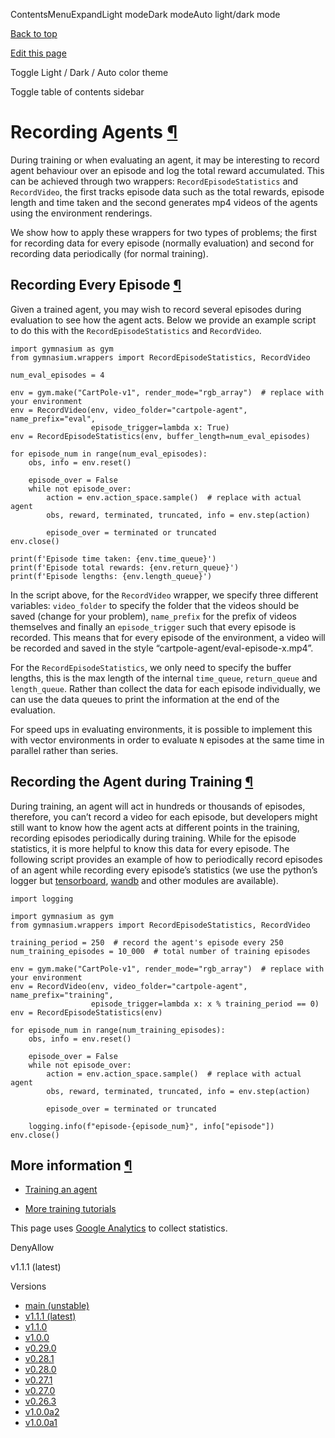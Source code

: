 ContentsMenuExpandLight modeDark modeAuto light/dark mode

[Back to top](https://gymnasium.farama.org/introduction/record_agent/#)

[Edit this page](https://github.com/Farama-Foundation/Gymnasium/edit/main/docs/introduction/record_agent.md "Edit this page")

Toggle Light / Dark / Auto color theme

Toggle table of contents sidebar

# Recording Agents [¶](https://gymnasium.farama.org/introduction/record_agent/\#recording-agents "Link to this heading")

During training or when evaluating an agent, it may be interesting to record agent behaviour over an episode and log the total reward accumulated. This can be achieved through two wrappers: `RecordEpisodeStatistics` and `RecordVideo`, the first tracks episode data such as the total rewards, episode length and time taken and the second generates mp4 videos of the agents using the environment renderings.

We show how to apply these wrappers for two types of problems; the first for recording data for every episode (normally evaluation) and second for recording data periodically (for normal training).

## Recording Every Episode [¶](https://gymnasium.farama.org/introduction/record_agent/\#recording-every-episode "Link to this heading")

Given a trained agent, you may wish to record several episodes during evaluation to see how the agent acts. Below we provide an example script to do this with the `RecordEpisodeStatistics` and `RecordVideo`.

```
import gymnasium as gym
from gymnasium.wrappers import RecordEpisodeStatistics, RecordVideo

num_eval_episodes = 4

env = gym.make("CartPole-v1", render_mode="rgb_array")  # replace with your environment
env = RecordVideo(env, video_folder="cartpole-agent", name_prefix="eval",
                  episode_trigger=lambda x: True)
env = RecordEpisodeStatistics(env, buffer_length=num_eval_episodes)

for episode_num in range(num_eval_episodes):
    obs, info = env.reset()

    episode_over = False
    while not episode_over:
        action = env.action_space.sample()  # replace with actual agent
        obs, reward, terminated, truncated, info = env.step(action)

        episode_over = terminated or truncated
env.close()

print(f'Episode time taken: {env.time_queue}')
print(f'Episode total rewards: {env.return_queue}')
print(f'Episode lengths: {env.length_queue}')

```

In the script above, for the `RecordVideo` wrapper, we specify three different variables: `video_folder` to specify the folder that the videos should be saved (change for your problem), `name_prefix` for the prefix of videos themselves and finally an `episode_trigger` such that every episode is recorded. This means that for every episode of the environment, a video will be recorded and saved in the style “cartpole-agent/eval-episode-x.mp4”.

For the `RecordEpisodeStatistics`, we only need to specify the buffer lengths, this is the max length of the internal `time_queue`, `return_queue` and `length_queue`. Rather than collect the data for each episode individually, we can use the data queues to print the information at the end of the evaluation.

For speed ups in evaluating environments, it is possible to implement this with vector environments in order to evaluate `N` episodes at the same time in parallel rather than series.

## Recording the Agent during Training [¶](https://gymnasium.farama.org/introduction/record_agent/\#recording-the-agent-during-training "Link to this heading")

During training, an agent will act in hundreds or thousands of episodes, therefore, you can’t record a video for each episode, but developers might still want to know how the agent acts at different points in the training, recording episodes periodically during training. While for the episode statistics, it is more helpful to know this data for every episode. The following script provides an example of how to periodically record episodes of an agent while recording every episode’s statistics (we use the python’s logger but [tensorboard](https://www.tensorflow.org/tensorboard), [wandb](https://docs.wandb.ai/guides/track) and other modules are available).

```
import logging

import gymnasium as gym
from gymnasium.wrappers import RecordEpisodeStatistics, RecordVideo

training_period = 250  # record the agent's episode every 250
num_training_episodes = 10_000  # total number of training episodes

env = gym.make("CartPole-v1", render_mode="rgb_array")  # replace with your environment
env = RecordVideo(env, video_folder="cartpole-agent", name_prefix="training",
                  episode_trigger=lambda x: x % training_period == 0)
env = RecordEpisodeStatistics(env)

for episode_num in range(num_training_episodes):
    obs, info = env.reset()

    episode_over = False
    while not episode_over:
        action = env.action_space.sample()  # replace with actual agent
        obs, reward, terminated, truncated, info = env.step(action)

        episode_over = terminated or truncated

    logging.info(f"episode-{episode_num}", info["episode"])
env.close()

```

## More information [¶](https://gymnasium.farama.org/introduction/record_agent/\#more-information "Link to this heading")

- [Training an agent](https://gymnasium.farama.org/introduction/train_agent/)

- [More training tutorials](https://gymnasium.farama.org/introduction/record_agent/#../tutorials/training_agents)


This page uses [Google Analytics](https://analytics.google.com/) to collect statistics.

DenyAllow

v1.1.1 (latest)

Versions

- [main (unstable)](https://gymnasium.farama.org/main/introduction/record_agent/)
- [v1.1.1 (latest)](https://gymnasium.farama.org/introduction/record_agent/)
- [v1.1.0](https://gymnasium.farama.org/v1.1.0/introduction/record_agent/)
- [v1.0.0](https://gymnasium.farama.org/v1.0.0/introduction/record_agent/)
- [v0.29.0](https://gymnasium.farama.org/v0.29.0/introduction/record_agent/)
- [v0.28.1](https://gymnasium.farama.org/v0.28.1/introduction/record_agent/)
- [v0.28.0](https://gymnasium.farama.org/v0.28.0/introduction/record_agent/)
- [v0.27.1](https://gymnasium.farama.org/v0.27.1/introduction/record_agent/)
- [v0.27.0](https://gymnasium.farama.org/v0.27.0/introduction/record_agent/)
- [v0.26.3](https://gymnasium.farama.org/v0.26.3/introduction/record_agent/)
- [v1.0.0a2](https://gymnasium.farama.org/v1.0.0a2/introduction/record_agent/)
- [v1.0.0a1](https://gymnasium.farama.org/v1.0.0a1/introduction/record_agent/)